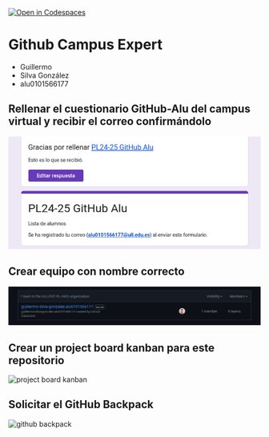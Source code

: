 [![Open in Codespaces](https://classroom.github.com/assets/launch-codespace-2972f46106e565e64193e422d61a12cf1da4916b45550586e14ef0a7c637dd04.svg)](https://classroom.github.com/open-in-codespaces?assignment_repo_id=18111977)
# Github Campus Expert 

- Guillermo 
- Silva González 
- alu0101566177

## Rellenar el cuestionario GitHub-Alu del campus virtual y recibir el correo confirmándolo

![correo de confirmacion del cuestionario](docs/pl-form.png)

## Crear equipo con nombre correcto

![equipo](docs/pl-team.png)

## Crear un project board kanban para este repositorio

![project board kanban](docs/project_board.png)

## Solicitar el GitHub Backpack

![github backpack](docs/backpack.png)
